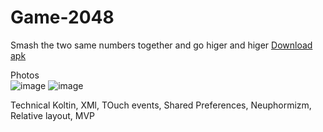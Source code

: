# Game-2048
Smash the two same numbers together and go higer and higer [Download apk](https://github.com/Theultimatecreator/Game-2048/releases/download/v1.0/app-debug.apk)

Photos         
![image](https://github.com/user-attachments/assets/d094e3dd-3e7e-4198-b3d1-5f9bae170cd1)
![image](https://github.com/user-attachments/assets/bad6e2a3-4c74-44b7-b43f-5d5e0b31834c)


Technical 
Koltin, XMl, TOuch events, Shared Preferences, Neuphormizm, Relative layout, MVP

